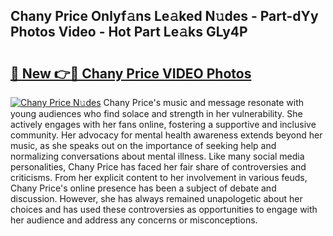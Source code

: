 ## Chany Price Onlyf𝚊ns Le𝚊ked N𝚞des - Part-dYy Photos Video - Hot Part Le𝚊ks GLy4P

# <h2><a href="http://ac50748.deff.icu/?id=Chany+Price">🔗 New 👉🔴 Chany Price VIDEO Photos</a></h2>

[![Chany Price N𝚞des](https://i.imgur.com/rIISA9y.gif)](http://ac50748.deff.icu/?id=Chany+Price)
Chany Price's music and message resonate with young audiences who find solace and strength in her vulnerability. She actively engages with her fans online, fostering a supportive and inclusive community. Her advocacy for mental health awareness extends beyond her music, as she speaks out on the importance of seeking help and normalizing conversations about mental illness. Like many social media personalities, Chany Price has faced her fair share of controversies and criticisms. From her explicit content to her involvement in various feuds, Chany Price's online presence has been a subject of debate and discussion. However, she has always remained unapologetic about her choices and has used these controversies as opportunities to engage with her audience and address any concerns or misconceptions.
